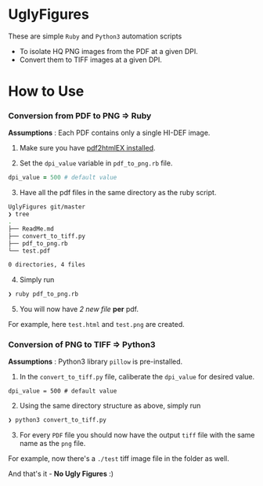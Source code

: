# UglyFigures

These are simple `Ruby` and `Python3` automation scripts 

- To isolate HQ PNG images from the PDF at a given DPI.
- Convert them to TIFF images at a given DPI.




# How to Use

### Conversion from PDF to PNG => Ruby

**Assumptions** : Each PDF contains only a single HI-DEF image.


1. Make sure you have [pdf2htmlEX installed](https://github.com/coolwanglu/pdf2htmlEX/wiki/Download).


2. Set the `dpi_value` variable in `pdf_to_png.rb` file.

```ruby
dpi_value = 500 # default value

```

3. Have all the pdf files in the same directory as the ruby script.

```sh
UglyFigures git/master
❯ tree
.
├── ReadMe.md
├── convert_to_tiff.py
├── pdf_to_png.rb
└── test.pdf

0 directories, 4 files

```

4. Simply run

```sh
❯ ruby pdf_to_png.rb
```


5. You will now have *2 new file* **per** pdf.

For example, here `test.html` and `test.png` are created.

### Conversion of PNG to TIFF => Python3

**Assumptions** : Python3 library `pillow` is pre-installed.

1. In the `convert_to_tiff.py` file, caliberate the `dpi_value` for desired value.

```python3
dpi_value = 500 # default value

```


2. Using the same directory structure as above, simply run

```sh
❯ python3 convert_to_tiff.py
```

3. For every `PDF` file you should now have the output `tiff` file with the same name as the `png` file.

For example, now there's a `./test` tiff image file in the folder as well.

And that's it - **No Ugly Figures** :)


